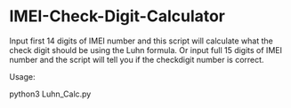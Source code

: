 # IMEI-Check-Digit-Calculator
Input first 14 digits of IMEI number and this script will calculate what the check digit should be using the Luhn formula. Or input full 15 digits of IMEI number and the script will tell you if the checkdigit number is correct.

Usage:

python3 Luhn_Calc.py


